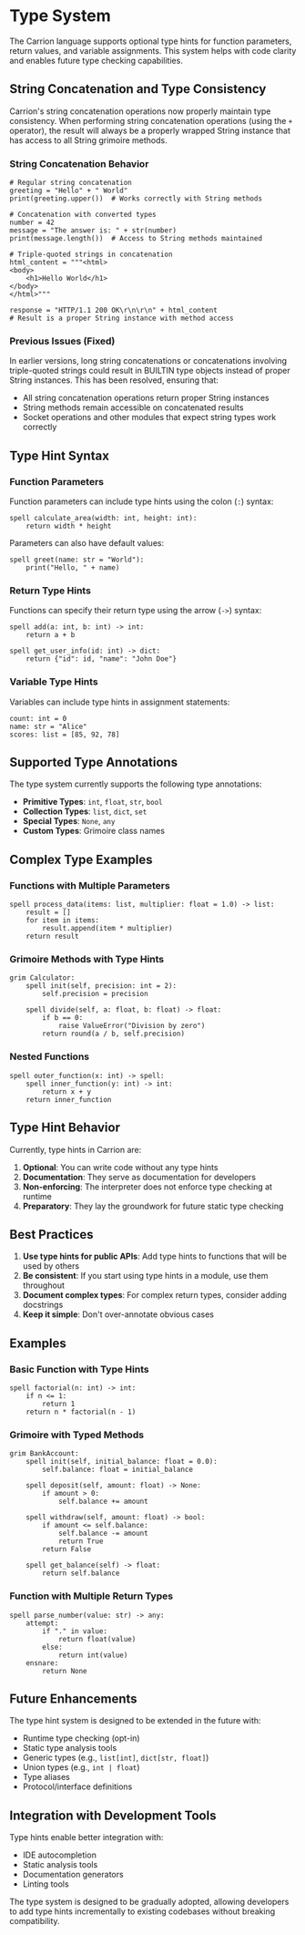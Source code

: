# Type System

The Carrion language supports optional type hints for function parameters, return values, and variable assignments. This system helps with code clarity and enables future type checking capabilities.

## String Concatenation and Type Consistency

Carrion's string concatenation operations now properly maintain type consistency. When performing string concatenation operations (using the `+` operator), the result will always be a properly wrapped String instance that has access to all String grimoire methods.

### String Concatenation Behavior

```carrion
# Regular string concatenation
greeting = "Hello" + " World"
print(greeting.upper())  # Works correctly with String methods

# Concatenation with converted types
number = 42
message = "The answer is: " + str(number)
print(message.length())  # Access to String methods maintained

# Triple-quoted strings in concatenation
html_content = """<html>
<body>
    <h1>Hello World</h1>
</body>
</html>"""

response = "HTTP/1.1 200 OK\r\n\r\n" + html_content
# Result is a proper String instance with method access
```

### Previous Issues (Fixed)

In earlier versions, long string concatenations or concatenations involving triple-quoted strings could result in BUILTIN type objects instead of proper String instances. This has been resolved, ensuring that:

- All string concatenation operations return proper String instances
- String methods remain accessible on concatenated results
- Socket operations and other modules that expect string types work correctly

## Type Hint Syntax

### Function Parameters

Function parameters can include type hints using the colon (`:`) syntax:

```carrion
spell calculate_area(width: int, height: int):
    return width * height
```

Parameters can also have default values:

```carrion
spell greet(name: str = "World"):
    print("Hello, " + name)
```

### Return Type Hints

Functions can specify their return type using the arrow (`->`) syntax:

```carrion
spell add(a: int, b: int) -> int:
    return a + b

spell get_user_info(id: int) -> dict:
    return {"id": id, "name": "John Doe"}
```

### Variable Type Hints

Variables can include type hints in assignment statements:

```carrion
count: int = 0
name: str = "Alice"
scores: list = [85, 92, 78]
```

## Supported Type Annotations

The type system currently supports the following type annotations:

- **Primitive Types**: `int`, `float`, `str`, `bool`
- **Collection Types**: `list`, `dict`, `set`
- **Special Types**: `None`, `any`
- **Custom Types**: Grimoire class names

## Complex Type Examples

### Functions with Multiple Parameters

```carrion
spell process_data(items: list, multiplier: float = 1.0) -> list:
    result = []
    for item in items:
        result.append(item * multiplier)
    return result
```

### Grimoire Methods with Type Hints

```carrion
grim Calculator:
    spell init(self, precision: int = 2):
        self.precision = precision
    
    spell divide(self, a: float, b: float) -> float:
        if b == 0:
            raise ValueError("Division by zero")
        return round(a / b, self.precision)
```

### Nested Functions

```carrion
spell outer_function(x: int) -> spell:
    spell inner_function(y: int) -> int:
        return x + y
    return inner_function
```

## Type Hint Behavior

Currently, type hints in Carrion are:

1. **Optional**: You can write code without any type hints
2. **Documentation**: They serve as documentation for developers
3. **Non-enforcing**: The interpreter does not enforce type checking at runtime
4. **Preparatory**: They lay the groundwork for future static type checking

## Best Practices

1. **Use type hints for public APIs**: Add type hints to functions that will be used by others
2. **Be consistent**: If you start using type hints in a module, use them throughout
3. **Document complex types**: For complex return types, consider adding docstrings
4. **Keep it simple**: Don't over-annotate obvious cases

## Examples

### Basic Function with Type Hints

```carrion
spell factorial(n: int) -> int:
    if n <= 1:
        return 1
    return n * factorial(n - 1)
```

### Grimoire with Typed Methods

```carrion
grim BankAccount:
    spell init(self, initial_balance: float = 0.0):
        self.balance: float = initial_balance
    
    spell deposit(self, amount: float) -> None:
        if amount > 0:
            self.balance += amount
    
    spell withdraw(self, amount: float) -> bool:
        if amount <= self.balance:
            self.balance -= amount
            return True
        return False
    
    spell get_balance(self) -> float:
        return self.balance
```

### Function with Multiple Return Types

```carrion
spell parse_number(value: str) -> any:
    attempt:
        if "." in value:
            return float(value)
        else:
            return int(value)
    ensnare:
        return None
```

## Future Enhancements

The type hint system is designed to be extended in the future with:

- Runtime type checking (opt-in)
- Static type analysis tools
- Generic types (e.g., `list[int]`, `dict[str, float]`)
- Union types (e.g., `int | float`)
- Type aliases
- Protocol/interface definitions

## Integration with Development Tools

Type hints enable better integration with:

- IDE autocompletion
- Static analysis tools
- Documentation generators
- Linting tools

The type system is designed to be gradually adopted, allowing developers to add type hints incrementally to existing codebases without breaking compatibility.